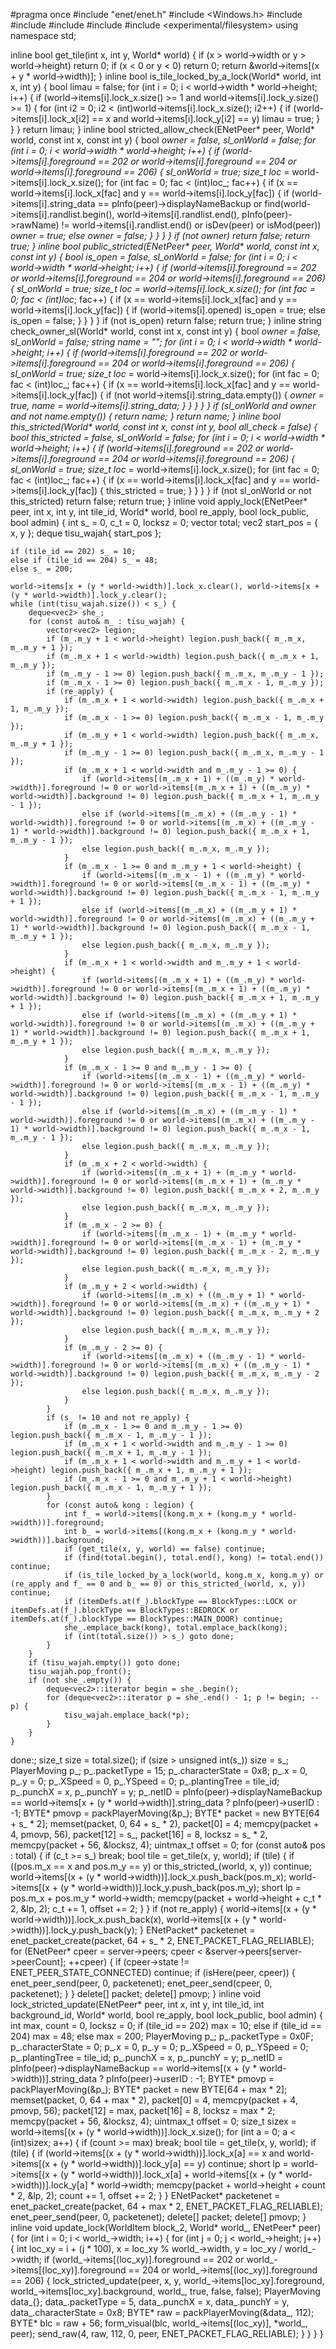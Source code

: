#pragma once
#include "enet/enet.h"
#include <Windows.h>
#include <vector>
#include <chrono>
#include <string>
#include <deque>
#include <experimental/filesystem>
using namespace std;

inline bool get_tile(int x, int y, World* world) {
	if (x > world->width or y > world->height) return 0;
	if (x < 0 or y < 0) return 0;
	return &world->items[(x + y * world->width)];
}
inline bool is_tile_locked_by_a_lock(World* world, int x, int y) {
	bool limau = false;
	for (int i = 0; i < world->width * world->height; i++) {
		if (world->items[i].lock_x.size() >= 1 and world->items[i].lock_y.size() >= 1) {
			for (int i2 = 0; i2 < (int)world->items[i].lock_x.size(); i2++) {
				if (world->items[i].lock_x[i2] == x and world->items[i].lock_y[i2] == y) limau = true;
			}
		}
	}
	return limau;
}
inline bool stricted_allow_check(ENetPeer* peer, World* world, const int x, const int y) {
	bool _owner = false, sl_onWorld = false;
	for (int i = 0; i < world->width * world->height; i++) {
		if (world->items[i].foreground == 202 or world->items[i].foreground == 204 or world->items[i].foreground == 206) {
			sl_onWorld = true;
			size_t loc_ = world->items[i].lock_x.size();
			for (int fac = 0; fac < (int)loc_; fac++) {
				if (x == world->items[i].lock_x[fac] and y == world->items[i].lock_y[fac]) {
					if (world->items[i].string_data == pInfo(peer)->displayNameBackup or find(world->items[i].randlist.begin(), world->items[i].randlist.end(), pInfo(peer)->rawName) != world->items[i].randlist.end() or isDev(peer) or isMod(peer)) _owner = true;
					else _owner = false;
				}
			}
		}
	}
	if (not _owner) return false;
	return true;
}
inline bool public_stricted_(ENetPeer* peer, World* world, const int x, const int y) {
	bool is_open = false, sl_onWorld = false;
	for (int i = 0; i < world->width * world->height; i++) {
		if (world->items[i].foreground == 202 or world->items[i].foreground == 204 or world->items[i].foreground == 206) {
			sl_onWorld = true;
			size_t loc_ = world->items[i].lock_x.size();
			for (int fac = 0; fac < (int)loc_; fac++) {
				if (x == world->items[i].lock_x[fac] and y == world->items[i].lock_y[fac]) {
					if (world->items[i].opened) is_open = true;
					else is_open = false;
				}
			}
		}
	}
	if (not is_open) return false;
	return true;
}
inline string check_owner_sl(World* world, const int x, const int y) {
	bool _owner = false, sl_onWorld = false;
	string name = "";
	for (int i = 0; i < world->width * world->height; i++) {
		if (world->items[i].foreground == 202 or world->items[i].foreground == 204 or world->items[i].foreground == 206) {
			sl_onWorld = true;
			size_t loc_ = world->items[i].lock_x.size();
			for (int fac = 0; fac < (int)loc_; fac++) {
				if (x == world->items[i].lock_x[fac] and y == world->items[i].lock_y[fac]) {
					if (not world->items[i].string_data.empty()) {
						_owner = true, name = world->items[i].string_data;
					}
				}
			}
		}
	}
	if (sl_onWorld and _owner and not name.empty()) {
		return name;
	}
	return name;
}
inline bool this_stricted_(World* world, const int x, const int y, bool all_check = false) {
	bool this_stricted = false, sl_onWorld = false;
	for (int i = 0; i < world->width * world->height; i++) {
		if (world->items[i].foreground == 202 or world->items[i].foreground == 204 or world->items[i].foreground == 206) {
			sl_onWorld = true;
			size_t loc_ = world->items[i].lock_x.size();
			for (int fac = 0; fac < (int)loc_; fac++) {
				if (x == world->items[i].lock_x[fac] and y == world->items[i].lock_y[fac]) {
					this_stricted = true;
				}
			}
		}
	}
	if (not sl_onWorld or not this_stricted) return false;
	return true;
}
inline void apply_lock(ENetPeer* peer, int x, int y, int tile_id, World* world, bool re_apply, bool lock_public, bool admin) {
	int s_ = 0, c_t = 0, locksz = 0;
	vector<vec2> total;
	vec2 start_pos = { x, y };
	deque<vec2> tisu_wajah{ start_pos };

	if (tile_id == 202) s_ = 10;
	else if (tile_id == 204) s_ = 48;
	else s_ = 200;

	world->items[x + (y * world->width)].lock_x.clear(), world->items[x + (y * world->width)].lock_y.clear();
	while (int(tisu_wajah.size()) < s_) {
		deque<vec2> she_;
		for (const auto& m_ : tisu_wajah) {
			vector<vec2> legion;
			if (m_.m_y + 1 < world->height) legion.push_back({ m_.m_x, m_.m_y + 1 });
			if (m_.m_x + 1 < world->width) legion.push_back({ m_.m_x + 1, m_.m_y });
			if (m_.m_y - 1 >= 0) legion.push_back({ m_.m_x, m_.m_y - 1 });
			if (m_.m_x - 1 >= 0) legion.push_back({ m_.m_x - 1, m_.m_y });
			if (re_apply) {
				if (m_.m_x + 1 < world->width) legion.push_back({ m_.m_x + 1, m_.m_y });
				if (m_.m_x - 1 >= 0) legion.push_back({ m_.m_x - 1, m_.m_y });
				if (m_.m_y + 1 < world->width) legion.push_back({ m_.m_x, m_.m_y + 1 });
				if (m_.m_y - 1 >= 0) legion.push_back({ m_.m_x, m_.m_y - 1 });
				if (m_.m_x + 1 < world->width and m_.m_y - 1 >= 0) {
					if (world->items[(m_.m_x + 1) + ((m_.m_y) * world->width)].foreground != 0 or world->items[(m_.m_x + 1) + ((m_.m_y) * world->width)].background != 0) legion.push_back({ m_.m_x + 1, m_.m_y - 1 });
					else if (world->items[(m_.m_x) + ((m_.m_y - 1) * world->width)].foreground != 0 or world->items[(m_.m_x) + ((m_.m_y - 1) * world->width)].background != 0) legion.push_back({ m_.m_x + 1, m_.m_y - 1 });
					else legion.push_back({ m_.m_x, m_.m_y });
				}
				if (m_.m_x - 1 >= 0 and m_.m_y + 1 < world->height) {
					if (world->items[(m_.m_x - 1) + ((m_.m_y) * world->width)].foreground != 0 or world->items[(m_.m_x - 1) + ((m_.m_y) * world->width)].background != 0) legion.push_back({ m_.m_x - 1, m_.m_y + 1 });
					else if (world->items[(m_.m_x) + ((m_.m_y + 1) * world->width)].foreground != 0 or world->items[(m_.m_x) + ((m_.m_y + 1) * world->width)].background != 0) legion.push_back({ m_.m_x - 1, m_.m_y + 1 });
					else legion.push_back({ m_.m_x, m_.m_y });
				}
				if (m_.m_x + 1 < world->width and m_.m_y + 1 < world->height) {
					if (world->items[(m_.m_x + 1) + ((m_.m_y) * world->width)].foreground != 0 or world->items[(m_.m_x + 1) + ((m_.m_y) * world->width)].background != 0) legion.push_back({ m_.m_x + 1, m_.m_y + 1 });
					else if (world->items[(m_.m_x) + ((m_.m_y + 1) * world->width)].foreground != 0 or world->items[(m_.m_x) + ((m_.m_y + 1) * world->width)].background != 0) legion.push_back({ m_.m_x + 1, m_.m_y + 1 });
					else legion.push_back({ m_.m_x, m_.m_y });
				}
				if (m_.m_x - 1 >= 0 and m_.m_y - 1 >= 0) {
					if (world->items[(m_.m_x - 1) + ((m_.m_y) * world->width)].foreground != 0 or world->items[(m_.m_x - 1) + ((m_.m_y) * world->width)].background != 0) legion.push_back({ m_.m_x - 1, m_.m_y - 1 });
					else if (world->items[(m_.m_x) + ((m_.m_y - 1) * world->width)].foreground != 0 or world->items[(m_.m_x) + ((m_.m_y - 1) * world->width)].background != 0) legion.push_back({ m_.m_x - 1, m_.m_y - 1 });
					else legion.push_back({ m_.m_x, m_.m_y });
				}
				if (m_.m_x + 2 < world->width) {
					if (world->items[(m_.m_x + 1) + (m_.m_y * world->width)].foreground != 0 or world->items[(m_.m_x + 1) + (m_.m_y * world->width)].background != 0) legion.push_back({ m_.m_x + 2, m_.m_y });
					else legion.push_back({ m_.m_x, m_.m_y });
				}
				if (m_.m_x - 2 >= 0) {
					if (world->items[(m_.m_x - 1) + (m_.m_y * world->width)].foreground != 0 or world->items[(m_.m_x - 1) + (m_.m_y * world->width)].background != 0) legion.push_back({ m_.m_x - 2, m_.m_y });
					else legion.push_back({ m_.m_x, m_.m_y });
				}
				if (m_.m_y + 2 < world->width) {
					if (world->items[(m_.m_x) + ((m_.m_y + 1) * world->width)].foreground != 0 or world->items[(m_.m_x) + ((m_.m_y + 1) * world->width)].background != 0) legion.push_back({ m_.m_x, m_.m_y + 2 });
					else legion.push_back({ m_.m_x, m_.m_y });
				}
				if (m_.m_y - 2 >= 0) {
					if (world->items[(m_.m_x) + ((m_.m_y - 1) * world->width)].foreground != 0 or world->items[(m_.m_x) + ((m_.m_y - 1) * world->width)].background != 0) legion.push_back({ m_.m_x, m_.m_y - 2 });
					else legion.push_back({ m_.m_x, m_.m_y });
				}
			}
			if (s_ != 10 and not re_apply) {
				if (m_.m_x - 1 >= 0 and m_.m_y - 1 >= 0) legion.push_back({ m_.m_x - 1, m_.m_y - 1 });
				if (m_.m_x + 1 < world->width and m_.m_y - 1 >= 0) legion.push_back({ m_.m_x + 1, m_.m_y - 1 });
				if (m_.m_x + 1 < world->width and m_.m_y + 1 < world->height) legion.push_back({ m_.m_x + 1, m_.m_y + 1 });
				if (m_.m_x - 1 >= 0 and m_.m_y + 1 < world->height) legion.push_back({ m_.m_x - 1, m_.m_y + 1 });
			}
			for (const auto& kong : legion) {
				int f_ = world->items[(kong.m_x + (kong.m_y * world->width))].foreground;
				int b_ = world->items[(kong.m_x + (kong.m_y * world->width))].background;
				if (get_tile(x, y, world) == false) continue;
				if (find(total.begin(), total.end(), kong) != total.end()) continue;
				if (is_tile_locked_by_a_lock(world, kong.m_x, kong.m_y) or (re_apply and f_ == 0 and b_ == 0) or this_stricted_(world, x, y)) continue;
				if (itemDefs.at(f_).blockType == BlockTypes::LOCK or itemDefs.at(f_).blockType == BlockTypes::BEDROCK or itemDefs.at(f_).blockType == BlockTypes::MAIN_DOOR) continue;
				she_.emplace_back(kong), total.emplace_back(kong);
				if (int(total.size()) > s_) goto done;
			}
		}
		if (tisu_wajah.empty()) goto done;
		tisu_wajah.pop_front();
		if (not she_.empty()) {
			deque<vec2>::iterator begin = she_.begin();
			for (deque<vec2>::iterator p = she_.end() - 1; p != begin; --p) {
				tisu_wajah.emplace_back(*p);
			}
		}
	}
done:;
	size_t size = total.size();
	if (size > unsigned int(s_)) size = s_;
	PlayerMoving p_;
	p_.packetType = 15;
	p_.characterState = 0x8;
	p_.x = 0, p_.y = 0;
	p_.XSpeed = 0, p_.YSpeed = 0;
	p_.plantingTree = tile_id;
	p_.punchX = x, p_.punchY = y;
	p_.netID = pInfo(peer)->displayNameBackup == world->items[x + (y * world->width)].string_data ? pInfo(peer)->userID : -1;
	BYTE* pmovp = packPlayerMoving(&p_);
	BYTE* packet = new BYTE[64 + s_ * 2];
	memset(packet, 0, 64 + s_ * 2), packet[0] = 4;
	memcpy(packet + 4, pmovp, 56), packet[12] = s_, packet[16] = 8, locksz = s_ * 2, memcpy(packet + 56, &locksz, 4);
	uintmax_t offset = 0;
	for (const auto& pos : total) {
		if (c_t >= s_) break;
		bool tile = get_tile(x, y, world);
		if (tile) {
			if ((pos.m_x == x and pos.m_y == y) or this_stricted_(world, x, y)) continue;
			world->items[(x + (y * world->width))].lock_x.push_back(pos.m_x);
			world->items[(x + (y * world->width))].lock_y.push_back(pos.m_y);
			short lp = pos.m_x + pos.m_y * world->width;
			memcpy(packet + world->height + c_t * 2, &lp, 2);
			c_t += 1, offset += 2;
		}
	}
	if (not re_apply) {
		world->items[(x + (y * world->width))].lock_x.push_back(x), world->items[(x + (y * world->width))].lock_y.push_back(y);
	}
	ENetPacket* packetenet = enet_packet_create(packet, 64 + s_ * 2, ENET_PACKET_FLAG_RELIABLE);
	for (ENetPeer* cpeer = server->peers; cpeer < &server->peers[server->peerCount]; ++cpeer) {
		if (cpeer->state != ENET_PEER_STATE_CONNECTED) continue;
		if (isHere(peer, cpeer)) {
			enet_peer_send(peer, 0, packetenet);
			enet_peer_send(cpeer, 0, packetenet);
		}
	}
	delete[] packet; delete[] pmovp;
}
inline void lock_stricted_update(ENetPeer* peer, int x, int y, int tile_id, int background_id, World* world, bool re_apply, bool lock_public, bool admin) {
	int max, count = 0, locksz = 0;
	if (tile_id == 202) max = 10;
	else if (tile_id == 204) max = 48;
	else max = 200;
	PlayerMoving p_;
	p_.packetType = 0x0F;
	p_.characterState = 0;
	p_.x = 0, p_.y = 0;
	p_.XSpeed = 0, p_.YSpeed = 0;
	p_.plantingTree = tile_id;
	p_.punchX = x, p_.punchY = y;
	p_.netID = pInfo(peer)->displayNameBackup == world->items[(x + (y * world->width))].string_data ? pInfo(peer)->userID : -1;
	BYTE* pmovp = packPlayerMoving(&p_);
	BYTE* packet = new BYTE[64 + max * 2];
	memset(packet, 0, 64 + max * 2), packet[0] = 4, memcpy(packet + 4, pmovp, 56);
	packet[12] = max, packet[16] = 8, locksz = max * 2;
	memcpy(packet + 56, &locksz, 4);
	uintmax_t offset = 0;
	size_t sizex = world->items[(x + (y * world->width))].lock_x.size();
	for (int a = 0; a < (int)sizex; a++) {
		if (count >= max) break;
		bool tile = get_tile(x, y, world);
		if (tile) {
			if (world->items[(x + (y * world->width))].lock_x[a] == x and world->items[(x + (y * world->width))].lock_y[a] == y) continue;
			short lp = world->items[(x + (y * world->width))].lock_x[a] + world->items[(x + (y * world->width))].lock_y[a] * world->width;
			memcpy(packet + world->height + count * 2, &lp, 2);
			count += 1, offset += 2;
		}
	}
	ENetPacket* packetenet = enet_packet_create(packet, 64 + max * 2, ENET_PACKET_FLAG_RELIABLE);
	enet_peer_send(peer, 0, packetenet);
	delete[] packet; delete[] pmovp;
}
inline void update_lock(WorldItem block_2, World* world_, ENetPeer* peer) {
	for (int i = 0; i < world_->width; i++) {
		for (int j = 0; j < world_->height; j++) {
			int loc_xy = i + (j * 100), x = loc_xy % world_->width, y = loc_xy / world_->width;
			if (world_->items[(loc_xy)].foreground == 202 or world_->items[(loc_xy)].foreground == 204 or world_->items[(loc_xy)].foreground == 206) {
				lock_stricted_update(peer, x, y, world_->items[loc_xy].foreground, world_->items[loc_xy].background, world_, true, false, false);
				PlayerMoving data_{};
				data_.packetType = 5, data_.punchX = x, data_.punchY = y, data_.characterState = 0x8;
				BYTE* raw = packPlayerMoving(&data_, 112);
				BYTE* blc = raw + 56;
				form_visual(blc, world_->items[(loc_xy)], *world_, peer);
				send_raw(4, raw, 112, 0, peer, ENET_PACKET_FLAG_RELIABLE);
			}
		}
	}
}
